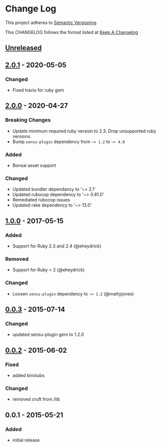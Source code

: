# Change Log
This project adheres to [Semantic Versioning](http://semver.org/).

This CHANGELOG follows the format listed at [Keep A Changelog](http://keepachangelog.com/)

## [Unreleased]

## [2.0.1] - 2020-05-05
### Changed
- Fixed travis for ruby gem

## [2.0.0] - 2020-04-27
### Breaking Changes
- Update minimum required ruby version to 2.3. Drop unsupported ruby versions.
- Bump `sensu-plugin` dependency from `~> 1.2` to `~> 4.0`

### Added
- Bonsai asset support
### Changed
- Updated bundler dependancy to '~> 2.1'
- Updated rubocop dependency to '~> 0.81.0'
- Remediated rubocop issues
- Updated rake dependency to '~> 13.0'

## [1.0.0] - 2017-05-15
### Added
- Support for Ruby 2.3 and 2.4 (@eheydrick)

### Removed
- Support for Ruby < 2 (@eheydrick)

### Changed
- Loosen `sensu-plugin` dependency to `~> 1.2` (@mattyjones)

## [0.0.3] - 2015-07-14
### Changed
- updated sensu-plugin gem to 1.2.0

## [0.0.2] - 2015-06-02
### Fixed
- added binstubs

### Changed
- removed cruft from /lib

## 0.0.1 - 2015-05-21
### Added
- initial release

[Unreleased]: https://github.com/sensu-plugins/sensu-plugins-entropy-checks/compare/2.0.1...HEAD
[2.0.1]: https://github.com/sensu-plugins/sensu-plugins-entropy-checks/compare/2.0.0...2.0.1
[2.0.0]: https://github.com/sensu-plugins/sensu-plugins-entropy-checks/compare/1.0.0...2.0.0
[1.0.0]: https://github.com/sensu-plugins/sensu-plugins-entropy-checks/compare/0.0.3...1.0.0
[0.0.3]: https://github.com/sensu-plugins/sensu-plugins-entropy-checks/compare/0.0.2...0.0.3
[0.0.2]: https://github.com/sensu-plugins/sensu-plugins-entropy-checks/compare/0.0.1...0.0.2

